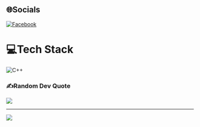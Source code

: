 
## 🌐Socials
[![Facebook](https://img.shields.io/badge/Facebook-%231877F2.svg?logo=Facebook&logoColor=white)]([https://facebook.com/kt007.info](https://www.facebook.com/minhsonnn07/))

# 💻Tech Stack
![C++](https://img.shields.io/badge/c++-%2300599C.svg?style=for-the-badge&logo=c%2B%2B&logoColor=white)

### ✍️Random Dev Quote
![](https://quotes-github-readme.vercel.app/api?type=horizontal&theme=radical)

---
[![](https://visitcount.itsvg.in/api?id=nms7410&icon=0&color=0)](https://visitcount.itsvg.in)
